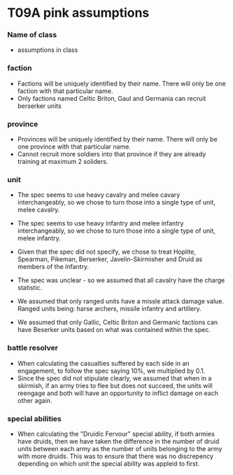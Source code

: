 # T09A pink assumptions

### Name of class
 - assumptions in class

### faction
 - Factions will be uniquely identified by their name. There will only be one faction with that particular name.
 - Only factions named Celtic Briton, Gaul and Germania can recruit berserker units

### province
 - Provinces will be uniquely identified by their name. There will only be one province with that particular name.
 - Cannot recruit more soldiers into that province if they are already training at maximum 2 soliders.

### unit
 - The spec seems to use heavy cavalry and melee cavary interchangeably, so we chose to turn those into a single type of unit, melee cavalry.
 - The spec seems to use heavy infantry and melee infantry interchangeably, so we chose to turn those into a single type of unit, melee infantry.
 - Given that the spec did not specify, we chose to treat Hoplite, Spearman, Pikeman, Berserker, Javelin-Skirmisher and Druid as members of the infantry.
 - The spec was unclear - so we assumed that all cavalry have the charge statistic.
 - We assumed that only ranged units have a missle attack damage value. Ranged units being: harse archers, missile infantry and artillery.
 
 - We assumed that only Gallic, Celtic Briton and Germanic factions can have Beserker units based on what was contained within the spec.

### battle resolver
 - When calculating the casualties suffered by each side in an engagement, to follow the spec saying 10%, we multiplied by 0.1.
 - Since the spec did not stipulate clearly, we assumed that when in a skirmish, if an army tries to flee but does not succeed, the units will reengage and both will have an opportunity to inflict damage on each other again.

### special abilities
 - When calculating the "Druidic Fervour" special ability, if both armies have druids, then we have taken the difference in the number of druid units between each army as the number of units belonging to the army with more druids. This was to ensure that there was no discrepency depending on which unit the special ability was appleid to first.
 